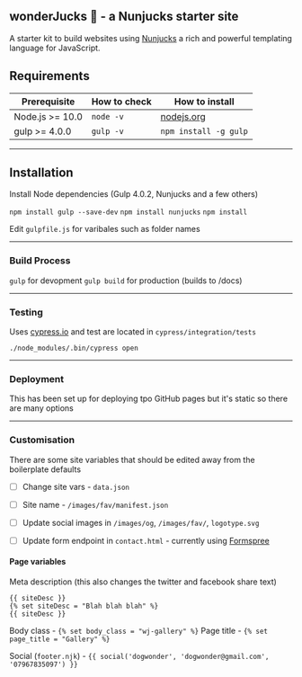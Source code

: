 ## wonderJucks 🗿 - a Nunjucks starter site

A starter kit to build websites using [Nunjucks](https://mozilla.github.io/nunjucks/) a rich and powerful templating language for JavaScript.

## Requirements

| Prerequisite    | How to check | How to install
| --------------- | ------------ | ------------- |
| Node.js >= 10.0  | `node -v`    | [nodejs.org](http://nodejs.org/) |
| gulp >= 4.0.0  | `gulp -v`    | `npm install -g gulp` |

---------------

## Installation
Install Node dependencies (Gulp 4.0.2, Nunjucks and a few others)

`npm install gulp --save-dev`
`npm install nunjucks`
`npm install`

Edit `gulpfile.js` for varibales such as folder names

---------------

### Build Process
`gulp` for devopment
`gulp build` for production (builds to /docs)

---------------

### Testing
Uses [cypress.io](https://www.cypress.io/) and test are located in `cypress/integration/tests` 

`./node_modules/.bin/cypress open`

---------------

### Deployment
This has been set up for deploying tpo GitHub pages but it's static so there are many options

---------------

### Customisation

There are some site variables that should be edited away from the boilerplate defaults

- [ ] Change site vars - `data.json`
- [ ] Site name - `/images/fav/manifest.json`
- [ ] Update social images in `/images/og`, `/images/fav/`, `logotype.svg`
- [ ] Update form endpoint in `contact.html` - currently using [Formspree](https://formspree.io/)


#### Page variables 

Meta description (this also changes the twitter and facebook share text)

```
{{ siteDesc }}
{% set siteDesc = "Blah blah blah" %}
{{ siteDesc }}
```

Body class - `{% set body_class = "wj-gallery" %}`
Page title - `{% set page_title = "Gallery" %}`

Social (`footer.njk`) - `{{ social('dogwonder', 'dogwonder@gmail.com', '07967835097') }}`


